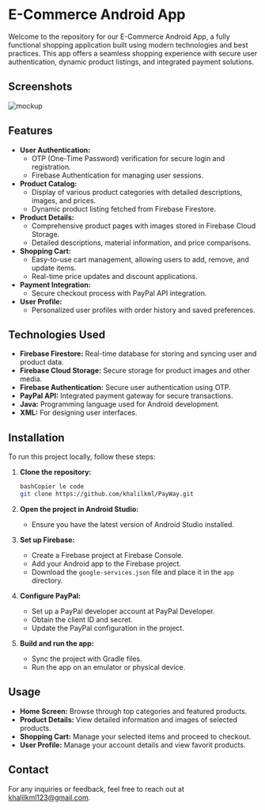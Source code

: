 # E-Commerce Android App

Welcome to the repository for our E-Commerce Android App, a fully functional shopping application built using modern technologies and best practices. This app offers a seamless shopping experience with secure user authentication, dynamic product listings, and integrated payment solutions.

## Screenshots
![mockup](https://github.com/khalilkml/PayWay/assets/98777119/61b6b757-f61f-4b3c-98cf-a33e2da79916)


## Features

- **User Authentication:**
    - OTP (One-Time Password) verification for secure login and registration.
    - Firebase Authentication for managing user sessions.
- **Product Catalog:**
    - Display of various product categories with detailed descriptions, images, and prices.
    - Dynamic product listing fetched from Firebase Firestore.
- **Product Details:**
    - Comprehensive product pages with images stored in Firebase Cloud Storage.
    - Detailed descriptions, material information, and price comparisons.
- **Shopping Cart:**
    - Easy-to-use cart management, allowing users to add, remove, and update items.
    - Real-time price updates and discount applications.
- **Payment Integration:**
    - Secure checkout process with PayPal API integration.
- **User Profile:**
    - Personalized user profiles with order history and saved preferences.

## Technologies Used

- **Firebase Firestore:** Real-time database for storing and syncing user and product data.
- **Firebase Cloud Storage:** Secure storage for product images and other media.
- **Firebase Authentication:** Secure user authentication using OTP.
- **PayPal API:** Integrated payment gateway for secure transactions.
- **Java:** Programming language used for Android development.
- **XML:** For designing user interfaces.

## Installation

To run this project locally, follow these steps:

1. **Clone the repository:**
    
    ```bash
    bashCopier le code
    git clone https://github.com/khalilkml/PayWay.git
    
    ```
    
2. **Open the project in Android Studio:**
    - Ensure you have the latest version of Android Studio installed.
3. **Set up Firebase:**
    - Create a Firebase project at Firebase Console.
    - Add your Android app to the Firebase project.
    - Download the `google-services.json` file and place it in the `app` directory.
4. **Configure PayPal:**
    - Set up a PayPal developer account at PayPal Developer.
    - Obtain the client ID and secret.
    - Update the PayPal configuration in the project.
5. **Build and run the app:**
    - Sync the project with Gradle files.
    - Run the app on an emulator or physical device.

## Usage

- **Home Screen:** Browse through top categories and featured products.
- **Product Details:** View detailed information and images of selected products.
- **Shopping Cart:** Manage your selected items and proceed to checkout.
- **User Profile:** Manage your account details and view favorit products.

## Contact

For any inquiries or feedback, feel free to reach out at khalilkml123@gmail.com.
